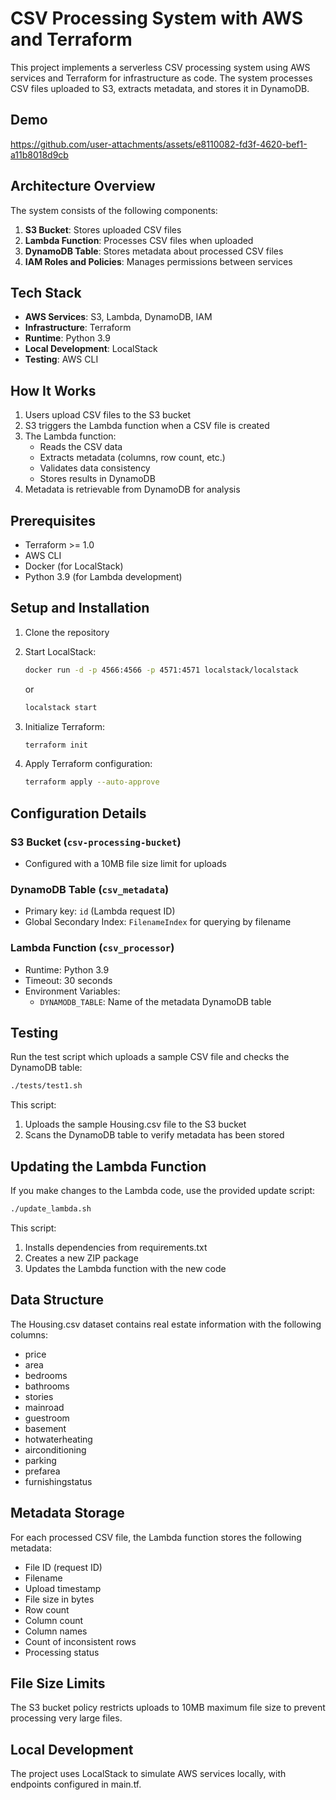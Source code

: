 # CSV Processing System with AWS and Terraform

This project implements a serverless CSV processing system using AWS services and Terraform for infrastructure as code. The system processes CSV files uploaded to S3, extracts metadata, and stores it in DynamoDB.

## Demo
https://github.com/user-attachments/assets/e8110082-fd3f-4620-bef1-a11b8018d9cb

## Architecture Overview

The system consists of the following components:

1. **S3 Bucket**: Stores uploaded CSV files
2. **Lambda Function**: Processes CSV files when uploaded
3. **DynamoDB Table**: Stores metadata about processed CSV files
4. **IAM Roles and Policies**: Manages permissions between services

## Tech Stack

- **AWS Services**: S3, Lambda, DynamoDB, IAM
- **Infrastructure**: Terraform
- **Runtime**: Python 3.9
- **Local Development**: LocalStack
- **Testing**: AWS CLI

## How It Works

1. Users upload CSV files to the S3 bucket
2. S3 triggers the Lambda function when a CSV file is created
3. The Lambda function:
   - Reads the CSV data
   - Extracts metadata (columns, row count, etc.)
   - Validates data consistency
   - Stores results in DynamoDB
4. Metadata is retrievable from DynamoDB for analysis

## Prerequisites

- Terraform >= 1.0
- AWS CLI
- Docker (for LocalStack)
- Python 3.9 (for Lambda development)

## Setup and Installation

1. Clone the repository

2. Start LocalStack:
   ```bash
   docker run -d -p 4566:4566 -p 4571:4571 localstack/localstack
   ```
   or
   ```bash
   localstack start
   ```

3. Initialize Terraform:
   ```bash
   terraform init
   ```

4. Apply Terraform configuration:
   ```bash
   terraform apply --auto-approve
   ```

## Configuration Details

### S3 Bucket (`csv-processing-bucket`)
- Configured with a 10MB file size limit for uploads

### DynamoDB Table (`csv_metadata`)
- Primary key: `id` (Lambda request ID)
- Global Secondary Index: `FilenameIndex` for querying by filename

### Lambda Function (`csv_processor`)
- Runtime: Python 3.9
- Timeout: 30 seconds
- Environment Variables:
  - `DYNAMODB_TABLE`: Name of the metadata DynamoDB table

## Testing

Run the test script which uploads a sample CSV file and checks the DynamoDB table:

```bash
./tests/test1.sh
```

This script:
1. Uploads the sample Housing.csv file to the S3 bucket
2. Scans the DynamoDB table to verify metadata has been stored

## Updating the Lambda Function

If you make changes to the Lambda code, use the provided update script:

```bash
./update_lambda.sh
```

This script:
1. Installs dependencies from requirements.txt
2. Creates a new ZIP package
3. Updates the Lambda function with the new code

## Data Structure

The Housing.csv dataset contains real estate information with the following columns:
- price
- area
- bedrooms
- bathrooms
- stories
- mainroad
- guestroom
- basement
- hotwaterheating
- airconditioning
- parking
- prefarea
- furnishingstatus

## Metadata Storage

For each processed CSV file, the Lambda function stores the following metadata:
- File ID (request ID)
- Filename
- Upload timestamp
- File size in bytes
- Row count
- Column count
- Column names
- Count of inconsistent rows
- Processing status

## File Size Limits

The S3 bucket policy restricts uploads to 10MB maximum file size to prevent processing very large files.

## Local Development

The project uses LocalStack to simulate AWS services locally, with endpoints configured in main.tf.
